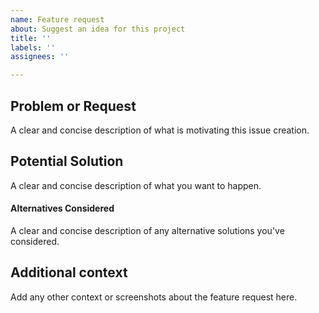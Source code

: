 ```yaml
---
name: Feature request
about: Suggest an idea for this project
title: ''
labels: ''
assignees: ''

---
```


## Problem or Request
A clear and concise description of what is motivating this issue creation.

## Potential Solution
A clear and concise description of what you want to happen.

#### Alternatives Considered
A clear and concise description of any alternative solutions you've considered.

## Additional context
Add any other context or screenshots about the feature request here.
